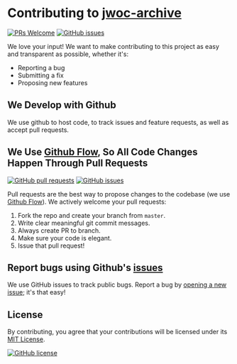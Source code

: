 
# Contributing to [jwoc-archive](https://github.com/hound77/jwoc-archive)

[![PRs Welcome](https://img.shields.io/badge/PRs-welcome-brightgreen.svg?style=flat&logo=git&logoColor=white)](https://github.com/hound77/jwoc-archive/pulls) [![GitHub issues](https://img.shields.io/github/issues/hound77/jwoc-archive?logo=github&color=red)](https://github.com/hound77/jwoc-archive/issues) 


We love your input! We want to make contributing to this project as easy and transparent as possible, whether it's:

- Reporting a bug
- Submitting a fix
- Proposing new features

## We Develop with Github

We use github to host code, to track issues and feature requests, as well as accept pull requests.

## We Use [Github Flow](https://guides.github.com/introduction/flow/index.html), So All Code Changes Happen Through Pull Requests

[![GitHub pull requests](https://img.shields.io/github/issues-pr/hound77/jwoc-archive?color=blue&logo=github)](https://github.com/hound77/jwoc-archiver/pulls) [![GitHub issues](https://img.shields.io/github/issues-closed/hound77/jwoc-archive?logo=github)](https://github.com/hound77/jwoc-archive/issues) 

Pull requests are the best way to propose changes to the codebase (we use [Github Flow](https://guides.github.com/introduction/flow/index.html)). We actively welcome your pull requests:

1. Fork the repo and create your branch from `master`.
2. Write clear meaningful git commit messages.
3. Always create PR to branch.
4. Make sure your code is elegant.
5. Issue that pull request!


## Report bugs using Github's [issues](https://github.com/hound77/jwoc-archive/issues)

We use GitHub issues to track public bugs. Report a bug by [opening a new issue](https://github.com/hound77/jwoc-archive/issues/new); it's that easy!

## License

By contributing, you agree that your contributions will be licensed under its [MIT License](https://github.com/hound77/jwoc-archive/blob/master/LICENSE).

[![GitHub license](https://img.shields.io/github/license/hound77/jwoc-archive?logo=github)](https://github.com/hound77/jwoc-archive/blob/master/LICENSE)
